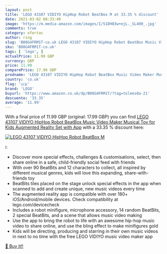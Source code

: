 ```yaml
---
layout: post
title: 'LEGO 43107 VIDIYO HipHop Robot BeatBox M at 33.35 % discount'
date: 2021-03-02 08:33:40
image: 'https://m.media-amazon.com/images/I/51DH83w+ejL._SL400_.jpg'
comments: true
category: ofertas
author: ring
slug: 'B08G4FRM1T-co.uk LEGO 43107 VIDIYO HipHop Robot BeatBox Music Video...'
sku: 'B08G4FRM1T-co.uk'
tags: [ 'lego', ]
actualPrice: 11.99 GBP
currency: GBP
price: 11.99
comparePrice: 17.99 GBP
prodname: 'LEGO 43107 VIDIYO HipHop Robot BeatBox Music Video Maker Musical Toy for Kids  Augmented Reality Set with App'
country: 'co.uk'
flag: '🇬🇧'
brand: 'LEGO'
buyurl: 'https://www.amazon.co.uk/dp/B08G4FRM1T/?tag=tolees0a-21'
descuento: '33.35'
average: '11.99'
---
```


With a final price of 11.99 GBP (original: 17.99 GBP) you can find [LEGO 43107 VIDIYO HipHop Robot BeatBox Music Video Maker Musical Toy for Kids  Augmented Reality Set with App](https://www.amazon.co.uk/dp/B08G4FRM1T/?tag=tolees0a-21) with a  33.35 % discount here:

[![LEGO 43107 VIDIYO HipHop Robot BeatBox M](https://m.media-amazon.com/images/I/51DH83w+ejL._SL400_.jpg)](https://www.amazon.co.uk/dp/B08G4FRM1T/?tag=tolees0a-21)

ℹ️:

- Discover more special effects, challenges & customisations, select, then share online in a safe, child-friendly social feed with friends
- With over 90 BeatBits and 12 characters to collect, all inspired by different musical genres, kids will love this expanding, share-with-friends toy
- BeatBits tiles placed on the stage unlock special effects in the app when scanned to add and create unique, new music videos every time
- The augmented reality app is compatible with over 180+ iOS/Android/mobile devices. Check compatibility at lego.com/devicecheck
- Includes a robot minifigure, microphone accessory, 14 random BeatBits, 2 special BeatBits, and a scene that allows music video making
- Use the app to bring the robot to life with an awesome hip-hop music video to share online, and use the bling effect to make minifigures gold
- Kids will be directing, producing and starring in their own music videos in next to no time with the free LEGO VIDIYO music video maker app

[🛒 Buy it!!](https://www.amazon.co.uk/dp/B08G4FRM1T/?tag=tolees0a-21)
